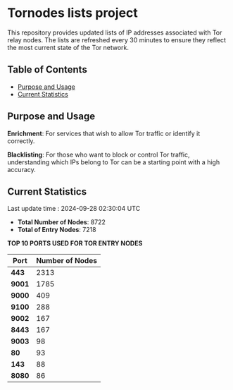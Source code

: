 # Tornodes lists project

This repository provides updated lists of IP addresses associated with Tor relay nodes. The lists are refreshed every 30 minutes to ensure they reflect the most current state of the Tor network.

## Table of Contents

- [Purpose and Usage](#purpose-and-usage)
- [Current Statistics](#current-statistics)


## Purpose and Usage

**Enrichment**: For services that wish to allow Tor traffic or identify it correctly.

**Blacklisting**: For those who want to block or control Tor traffic, understanding which IPs belong to Tor can be a starting point with a high accuracy.

## Current Statistics

Last update time : 2024-09-28 02:30:04 UTC

- **Total Number of Nodes**: 8722
- **Total of Entry Nodes**: 7218

**TOP 10 PORTS USED FOR TOR ENTRY NODES**

| **Port** | **Number of Nodes** |
|------|-----------------|
| **443**   | 2313  |
| **9001**   | 1785  |
| **9000**   | 409  |
| **9100**   | 288  |
| **9002**   | 167  |
| **8443**   | 167  |
| **9003**   | 98  |
| **80**   | 93  |
| **143**   | 88  |
| **8080**   | 86  |

